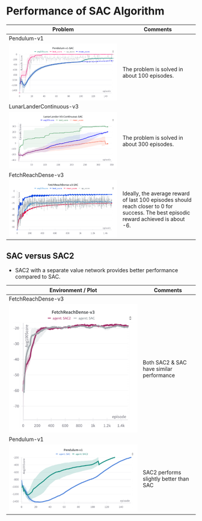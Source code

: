 # Performance of SAC Algorithm
| Problem | Comments | 
| ----------- | ------------------------ | 
| Pendulum-v1 |                           
|![Pendulum](./images/pendulum_v1_sac.png)  | The problem is solved in about 100 episodes. |
| LunarLanderContinuous-v3 |
| ![Lunar](./images/lunarlander-v3-cont-sac.png) | The problem is solved in about 300 episodes. |
| FetchReachDense-v3 |
| ![Reach](./images/fetchreachdense_v3_sac.png) | Ideally, the average reward of last 100 episodes should reach closer to 0 for success. The best episodic reward achieved is about -6. |

## SAC versus SAC2

* SAC2 with a separate value network provides better performance compared to SAC. 

| Environment / Plot | Comments |
| ------------------ | -------- |
| FetchReachDense-v3 | 
| ![Reach](./images/frd_sac_comp.png) | Both SAC2 & SAC have similar performance |
| Pendulum-v1 | 
| ![Pendulum](./images/pendulum_v1_sac_comp.png) | SAC2 performs slightly better than SAC |
